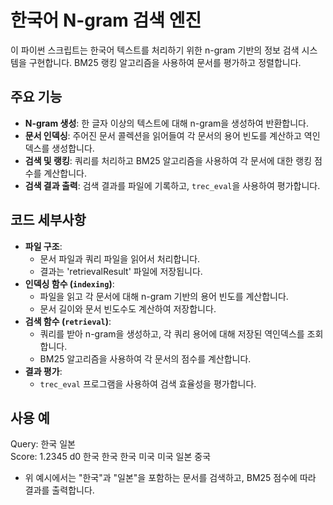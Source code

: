 # 한국어 N-gram 검색 엔진

이 파이썬 스크립트는 한국어 텍스트를 처리하기 위한 n-gram 기반의 정보 검색 시스템을 구현합니다. BM25 랭킹 알고리즘을 사용하여 문서를 평가하고 정렬합니다.

## 주요 기능

- **N-gram 생성**: 한 글자 이상의 텍스트에 대해 n-gram을 생성하여 반환합니다.
- **문서 인덱싱**: 주어진 문서 콜렉션을 읽어들여 각 문서의 용어 빈도를 계산하고 역인덱스를 생성합니다.
- **검색 및 랭킹**: 쿼리를 처리하고 BM25 알고리즘을 사용하여 각 문서에 대한 랭킹 점수를 계산합니다.
- **검색 결과 출력**: 검색 결과를 파일에 기록하고, `trec_eval`을 사용하여 평가합니다.

## 코드 세부사항

- **파일 구조**:
  - 문서 파일과 쿼리 파일을 읽어서 처리합니다.
  - 결과는 'retrievalResult' 파일에 저장됩니다.
- **인덱싱 함수 (`indexing`)**:
  - 파일을 읽고 각 문서에 대해 n-gram 기반의 용어 빈도를 계산합니다.
  - 문서 길이와 문서 빈도수도 계산하여 저장합니다.
- **검색 함수 (`retrieval`)**:
  - 쿼리를 받아 n-gram을 생성하고, 각 쿼리 용어에 대해 저장된 역인덱스를 조회합니다.
  - BM25 알고리즘을 사용하여 각 문서의 점수를 계산합니다.
- **결과 평가**:
  - `trec_eval` 프로그램을 사용하여 검색 효율성을 평가합니다.

## 사용 예

Query: 한국 일본  
Score: 1.2345 d0 한국 한국 한국 미국 미국 일본 중국

- 위 예시에서는 "한국"과 "일본"을 포함하는 문서를 검색하고, BM25 점수에 따라 결과를 출력합니다.
